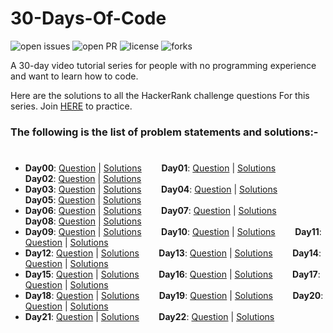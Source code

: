 # 30-Days-Of-Code
![open issues](https://img.shields.io/github/issues/MarceloKabbalah/30-Days-Of-Code?color=%2319a249) ![open PR](https://img.shields.io/github/issues-pr-closed/MarceloKabbalah/30-days-of-code?color=%23f25f56) ![license](https://img.shields.io/github/license/MarceloKabbalah/30-days-of-code) ![forks](https://img.shields.io/github/forks/MarceloKabbalah/30-days-of-code?style=social)

A 30-day video tutorial series for people with no programming experience and want to learn how to code.

Here are the solutions to all the HackerRank challenge questions For this series. Join [HERE](http://hr.gs/fdeeee) to practice.

### The following is the list of problem statements and solutions:-
#

- **Day00**: [Question](https://www.hackerrank.com/challenges/30-hello-world/problem) | [Solutions](https://github.com/MarceloKabbalah/30-Days-Of-Code/tree/master/Day00) &nbsp;&nbsp;&nbsp;&nbsp;&nbsp;&nbsp;
**Day01**: [Question](https://www.hackerrank.com/challenges/30-data-types/problem) | [Solutions](https://github.com/MarceloKabbalah/30-Days-Of-Code/tree/master/Day01) &nbsp;&nbsp;&nbsp;&nbsp;&nbsp;&nbsp;
**Day02**: [Question](https://www.hackerrank.com/challenges/30-operators/problem) | [Solutions](https://github.com/MarceloKabbalah/30-Days-Of-Code/tree/master/Day02) &nbsp;&nbsp;&nbsp;&nbsp;&nbsp;&nbsp;
- **Day03**: [Question](https://www.hackerrank.com/challenges/30-conditional-statements/problem) | [Solutions](https://github.com/MarceloKabbalah/30-Days-Of-Code/tree/master/Day03) &nbsp;&nbsp;&nbsp;&nbsp;&nbsp;&nbsp;
**Day04**: [Question](https://www.hackerrank.com/challenges/30-class-vs-instance/problem) | [Solutions](https://github.com/MarceloKabbalah/30-Days-Of-Code/tree/master/Day04) &nbsp;&nbsp;&nbsp;&nbsp;&nbsp;&nbsp;
**Day05**: [Question](https://www.hackerrank.com/challenges/30-loops/problem) | [Solutions](https://github.com/MarceloKabbalah/30-Days-Of-Code/tree/master/Day05) &nbsp;&nbsp;&nbsp;&nbsp;&nbsp;&nbsp;
- **Day06**: [Question](https://www.hackerrank.com/challenges/30-review-loop/problem) | [Solutions](https://github.com/MarceloKabbalah/30-Days-Of-Code/tree/master/Day06) &nbsp;&nbsp;&nbsp;&nbsp;&nbsp;&nbsp;
**Day07**: [Question](https://www.hackerrank.com/challenges/30-arrays/problem) | [Solutions](https://github.com/MarceloKabbalah/30-Days-Of-Code/tree/master/Day07) &nbsp;&nbsp;&nbsp;&nbsp;&nbsp;&nbsp;
**Day08**: [Question](https://www.hackerrank.com/challenges/30-dictionaries-and-maps/problem) | [Solutions](https://github.com/MarceloKabbalah/30-Days-Of-Code/tree/master/Day08) &nbsp;&nbsp;&nbsp;&nbsp;&nbsp;&nbsp;
- **Day09**: [Question](https://www.hackerrank.com/challenges/30-recursion/problem) | [Solutions](https://github.com/MarceloKabbalah/30-Days-Of-Code/tree/master/Day09) &nbsp;&nbsp;&nbsp;&nbsp;&nbsp;&nbsp;
**Day10**: [Question](https://www.hackerrank.com/challenges/30-binary-numbers/problem) | [Solutions](https://github.com/MarceloKabbalah/30-Days-Of-Code/tree/master/Day10) &nbsp;&nbsp;&nbsp;&nbsp;&nbsp;&nbsp;
**Day11**: [Question](https://www.hackerrank.com/challenges/30-2d-arrays/problem) | [Solutions](https://github.com/MarceloKabbalah/30-Days-Of-Code/tree/master/Day11) &nbsp;&nbsp;&nbsp;&nbsp;&nbsp;&nbsp;
- **Day12**: [Question](https://www.hackerrank.com/challenges/30-inheritance/problem) | [Solutions](https://github.com/MarceloKabbalah/30-Days-Of-Code/tree/master/Day12) &nbsp;&nbsp;&nbsp;&nbsp;&nbsp;&nbsp;
**Day13**: [Question](https://www.hackerrank.com/challenges/30-abstract-classes/problem) | [Solutions](https://github.com/MarceloKabbalah/30-Days-Of-Code/tree/master/Day13) &nbsp;&nbsp;&nbsp;&nbsp;&nbsp;&nbsp;
**Day14**: [Question](https://www.hackerrank.com/challenges/30-scope/problem) | [Solutions](https://github.com/MarceloKabbalah/30-Days-Of-Code/tree/master/Day14) &nbsp;&nbsp;&nbsp;&nbsp;&nbsp;&nbsp;
- **Day15**: [Question](https://www.hackerrank.com/challenges/30-linked-list/problem) | [Solutions](https://github.com/MarceloKabbalah/30-Days-Of-Code/tree/master/Day15) &nbsp;&nbsp;&nbsp;&nbsp;&nbsp;&nbsp;
**Day16**: [Question](https://www.hackerrank.com/challenges/30-exceptions-string-to-integer/problem) | [Solutions](https://github.com/MarceloKabbalah/30-Days-Of-Code/tree/master/Day16) &nbsp;&nbsp;&nbsp;&nbsp;&nbsp;&nbsp;
**Day17**: [Question](https://www.hackerrank.com/challenges/30-more-exceptions/problem) | [Solutions](https://github.com/MarceloKabbalah/30-Days-Of-Code/tree/master/Day17) &nbsp;&nbsp;&nbsp;&nbsp;&nbsp;&nbsp;
- **Day18**: [Question](https://www.hackerrank.com/challenges/30-queues-stacks/problem) | [Solutions](https://github.com/MarceloKabbalah/30-Days-Of-Code/tree/master/Day18) &nbsp;&nbsp;&nbsp;&nbsp;&nbsp;&nbsp;
**Day19**: [Question](https://www.hackerrank.com/challenges/30-interfaces/problem) | [Solutions](https://github.com/MarceloKabbalah/30-Days-Of-Code/tree/master/Day19) &nbsp;&nbsp;&nbsp;&nbsp;&nbsp;&nbsp;
**Day20**: [Question](https://www.hackerrank.com/challenges/30-sorting/problem) | [Solutions](https://github.com/MarceloKabbalah/30-Days-Of-Code/tree/master/Day20) &nbsp;&nbsp;&nbsp;&nbsp;&nbsp;&nbsp;
- **Day21**: [Question](https://www.hackerrank.com/challenges/30-generics/problem) | [Solutions](https://github.com/MarceloKabbalah/30-Days-Of-Code/tree/master/Day21) &nbsp;&nbsp;&nbsp;&nbsp;&nbsp;&nbsp;
**Day22**: [Question](https://www.hackerrank.com/challenges/30-binary-search-trees/problem) | [Solutions](https://github.com/MarceloKabbalah/30-Days-Of-Code/tree/master/Day22) &nbsp;&nbsp;&nbsp;&nbsp;&nbsp;&nbsp;

